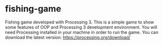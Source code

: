 # fishing-game
Fishing game developed with Processing 3.
This is a simple game to show some features of OOP and Processing 3 development environment. 
You will need Processing installed in your machine in order to run the game.
You can download the latest version:
https://processing.org/download/
